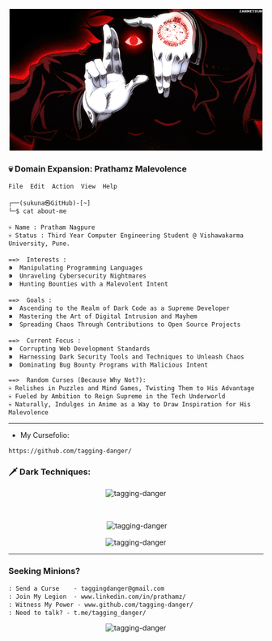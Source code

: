<p align="center">
  <img src="https://github.com/tagging-danger/tagging-danger/blob/main/assets/sukuna.gif" alt="Sukuna GIF">
</p>

### 💀 Domain Expansion: Prathamz Malevolence

```
File  Edit  Action  View  Help

┌──(sukuna㉿GitHub)-[~]
└─$ cat about-me

💀 Name : Pratham Nagpure
💀 Status : Third Year Computer Engineering Student @ Vishawakarma University, Pune.

==>  Interests :
⁍  Manipulating Programming Languages
⁍  Unraveling Cybersecurity Nightmares
⁍  Hunting Bounties with a Malevolent Intent

==>  Goals :
⁍  Ascending to the Realm of Dark Code as a Supreme Developer
⁍  Mastering the Art of Digital Intrusion and Mayhem
⁍  Spreading Chaos Through Contributions to Open Source Projects

==>  Current Focus :
⁍  Corrupting Web Development Standards
⁍  Harnessing Dark Security Tools and Techniques to Unleash Chaos
⁍  Dominating Bug Bounty Programs with Malicious Intent

```

```
==>  Random Curses (Because Why Not?):
💀 Relishes in Puzzles and Mind Games, Twisting Them to His Advantage
💀 Fueled by Ambition to Reign Supreme in the Tech Underworld
💀 Naturally, Indulges in Anime as a Way to Draw Inspiration for His Malevolence
```

---

- My Cursefolio:
```
https://github.com/tagging-danger/
```

### 🗡️ Dark Techniques:

<p align="center"><img align="center" src="https://github-readme-stats.vercel.app/api/top-langs?username=tagging-danger&show_icons=true&locale=en&layout=compact" alt="tagging-danger" /></p>
<br>
<p align="center">&nbsp;<img align="center" src="https://github-readme-stats.vercel.app/api?username=tagging-danger&show_icons=true&locale=en" alt="tagging-danger" /></p>
<p align="center"><img align="center" src="https://github-readme-streak-stats.herokuapp.com/?user=tagging-danger&" alt="tagging-danger" /></p>

---

### Seeking Minions?

```
: Send a Curse    - taggingdanger@gmail.com
: Join My Legion  - www.linkedin.com/in/prathamz/
: Witness My Power - www.github.com/tagging-danger/
: Need to talk? - t.me/tagging_danger/
```

<p align="center"> <img src="https://komarev.com/ghpvc/?username=tagging-danger&label=Stalkers&color=0e75b6&style=flat" alt="tagging-danger" /> </p>
